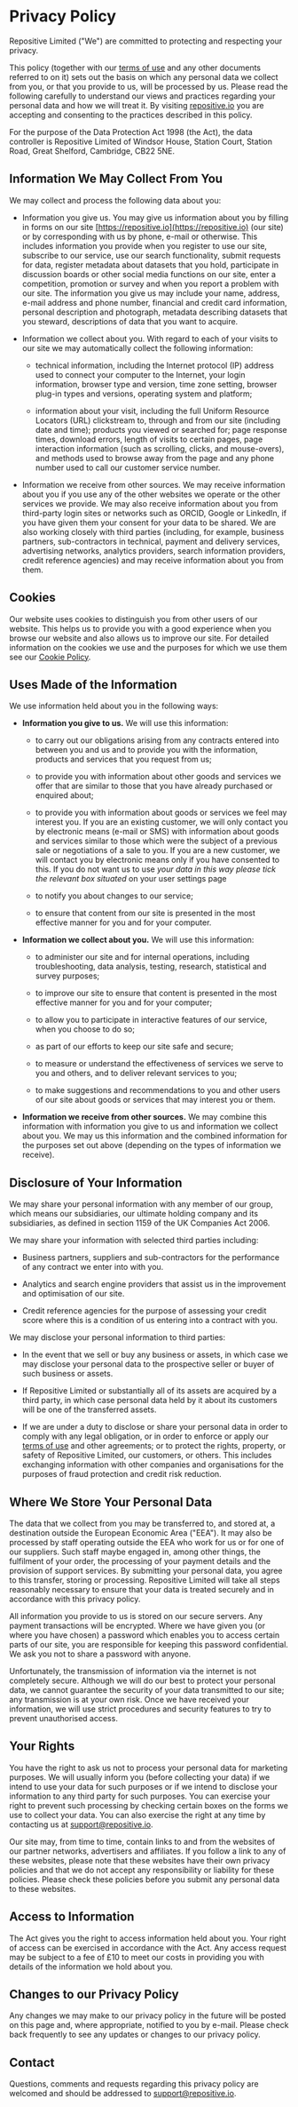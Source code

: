 # Privacy Policy

Repositive Limited ("We") are committed to protecting and respecting your privacy.

This policy (together with our [terms of use](/policies?tab=terms)
and any other documents referred to on it) sets out the basis on which any personal
data we collect from you, or that you provide to us, will be processed by us. Please
read the following carefully to understand our views and practices regarding your
personal data and how we will treat it. By visiting [repositive.io](https://repositive.io) you are
accepting and consenting to the practices described in this policy.

For the purpose of the Data Protection Act 1998 (the Act), the data controller is
Repositive Limited of Windsor House, Station Court, Station Road, Great Shelford,
Cambridge, CB22 5NE.

## Information We May Collect From You

We may collect and process the following data about you:

* Information you give us. You may give us information about you by filling in forms
on our site [https://repositive.io](https://repositive.io) (our site) or by corresponding with us by phone,
e-mail or otherwise. This includes information you provide when you register to use
our site, subscribe to our service, use our search functionality, submit requests
for data, register metadata about datasets that you hold, participate in discussion
boards or other social media functions on our site, enter a competition, promotion
or survey and when you report a problem with our site. The information you give us
may include your name, address, e-mail address and phone number, financial and
credit card information, personal description and photograph, metadata describing
datasets that you steward, descriptions of data that you want to acquire.

* Information we collect about you. With regard to each of your visits to our site
we may automatically collect the following information:

  * technical information, including the Internet protocol (IP) address used
  to connect your computer to the Internet, your login information, browser
  type and version, time zone setting, browser plug-in types and versions,
  operating system and platform;

  * information about your visit, including the full Uniform Resource Locators
  (URL) clickstream to, through and from our site (including date and time);
  products you viewed or searched for; page response times, download errors,
  length of visits to certain pages, page interaction information (such as
  scrolling, clicks, and mouse-overs), and methods used to browse away from
  the page and any phone number used to call our customer service number.

* Information we receive from other sources. We may receive information about
you if you use any of the other websites we operate or the other services we
provide. We may also receive information about you from third-party login sites
or networks such as ORCID, Google or LinkedIn, if you have given them your consent
for your data to be shared. We are also working closely with third parties
(including, for example, business partners, sub-contractors in technical, payment
and delivery services, advertising networks, analytics providers, search
information providers, credit reference agencies) and may receive information
about you from them.

## Cookies

Our website uses cookies to distinguish you from other users of our website. This
helps us to provide you with a good experience when you browse our website and also
allows us to improve our site. For detailed information on the cookies we use and
the purposes for which we use them see our [Cookie Policy](/policies?tab=cookie).

## Uses Made of the Information

We use information held about you in the following ways:

* **Information you give to us.** We will use this information:

  * to carry out our obligations arising from any contracts entered into between
  you and us and to provide you with the information, products and services
  that you request from us;

  * to provide you with information about other goods and services we offer that
  are similar to those that you have already purchased or enquired about;

  * to provide you with information about goods or services we feel may interest
  you. If you are an existing customer, we will only contact you by electronic
  means (e-mail or SMS) with information about goods and services similar
  to those which were the subject of a previous sale or negotiations of a
  sale to you. If you are a new customer, we will contact you by electronic
  means only if you have consented to this. If you do not want us to use
  *your data in this way please tick the relevant box situated* on your user
  settings page

  * to notify you about changes to our service;

  * to ensure that content from our site is presented in the most effective manner
  for you and for your computer.

* **Information we collect about you.** We will use this information:

  * to administer our site and for internal operations, including troubleshooting,
  data analysis, testing, research, statistical and survey purposes;

  * to improve our site to ensure that content is presented in the most effective
  manner for you and for your computer;

  * to allow you to participate in interactive features of our service, when
  you choose to do so;

  * as part of our efforts to keep our site safe and secure;

  * to measure or understand the effectiveness of services we serve to you and
  others, and to deliver relevant services to you;

  * to make suggestions and recommendations to you and other users of our site about
  goods or services that may interest you or them.

* **Information we receive from other sources.** We may combine this information
with information you give to us and information we collect about you. We may
us this information and the combined information for the purposes set out
above (depending on the types of information we receive).

## Disclosure of Your Information

We may share your personal information with any member of our group, which means
our subsidiaries, our ultimate holding company and its subsidiaries, as defined
in section 1159 of the UK Companies Act 2006.

We may share your information with selected third parties including:

* Business partners, suppliers and sub-contractors for the performance of any
contract we enter into with you.

* Analytics and search engine providers that assist us in the improvement and
optimisation of our site.

* Credit reference agencies for the purpose of assessing your credit score where this
is a condition of us entering into a contract with you.

We may disclose your personal information to third parties:

* In the event that we sell or buy any business or assets, in which case we may disclose
your personal data to the prospective seller or buyer of such business or assets.

* If Repositive Limited or substantially all of its assets are acquired by a third party,
in which case personal data held by it about its customers will be one of the transferred
assets.

* If we are under a duty to disclose or share your personal data in order to comply
with any legal obligation, or in order to enforce or apply our [terms of use](/policies?tab=terms)
and other agreements; or to protect the rights, property, or safety of Repositive Limited,
our customers, or others. This includes exchanging information with other companies and
organisations for the purposes of fraud protection and credit risk reduction.

## Where We Store Your Personal Data

The data that we collect from you may be transferred to, and stored at, a destination outside
the European Economic Area ("EEA"). It may also be processed by staff operating outside the
EEA who work for us or for one of our suppliers. Such staff maybe engaged in, among other
things, the fulfilment of your order, the processing of your payment details and the
provision of support services. By submitting your personal data, you agree to this
transfer, storing or processing. Repositive Limited will take all steps reasonably
necessary to ensure that your data is treated securely and in accordance with this
privacy policy.

All information you provide to us is stored on our secure servers. Any payment transactions
will be encrypted. Where we have given you (or where you have chosen) a password which
enables you to access certain parts of our site, you are responsible for keeping this
password confidential. We ask you not to share a password with anyone.

Unfortunately, the transmission of information via the internet is not completely secure.
Although we will do our best to protect your personal data, we cannot guarantee the
security of your data transmitted to our site; any transmission is at your own risk.
Once we have received your information, we will use strict procedures and security
features to try to prevent unauthorised access.

## Your Rights

You have the right to ask us not to process your personal data for marketing purposes.
We will usually inform you (before collecting your data) if we intend to use your data
for such purposes or if we intend to disclose your information to any third party for
such purposes. You can exercise your right to prevent such processing by checking
certain boxes on the forms we use to collect your data. You can also exercise the
right at any time by contacting us at [support@repositive.io](mailto:support@repositive.io).

Our site may, from time to time, contain links to and from the websites of our partner
networks, advertisers and affiliates. If you follow a link to any of these websites,
please note that these websites have their own privacy policies and that we do not
accept any responsibility or liability for these policies. Please check these
policies before you submit any personal data to these websites.

## Access to Information

The Act gives you the right to access information held about you. Your right of
access can be exercised in accordance with the Act. Any access request may be
subject to a fee of £10 to meet our costs in providing you with details of the
information we hold about you.

## Changes to our Privacy Policy

Any changes we may make to our privacy policy in the future will be posted on this
page and, where appropriate, notified to you by e-mail. Please check back frequently
to see any updates or changes to our privacy policy.

## Contact

Questions, comments and requests regarding this privacy policy are welcomed and should
be addressed to [support@repositive.io](mailto:support@repositive.io).
